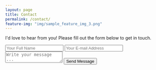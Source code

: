```yaml
---
layout: page
title: Contact
permalink: /contact/
feature-img: "img/sample_feature_img_3.png"
---
```


<p class="text-center">I'd love to hear from you! Please fill out the form below to get in touch.</p>

<form id="contact-form" action="https://getsimpleform.com/messages?form_api_token=f2535c4a85177e51c2701d3119e15668" method="post">
  <!-- the redirect_to is optional, the form will redirect to the referrer on submission -->
  <input type='hidden' name='redirect_to' value='https://lgreen1133.github.io/thank-you/' />
  <input type='text' name='name' placeholder='Your Full Name' />
  <input type='email' name='email' placeholder='Your E-mail Address' />
  <textarea name='message' placeholder='Write your message ...'></textarea>
  <input type='submit' value='Send Message' />
</form>